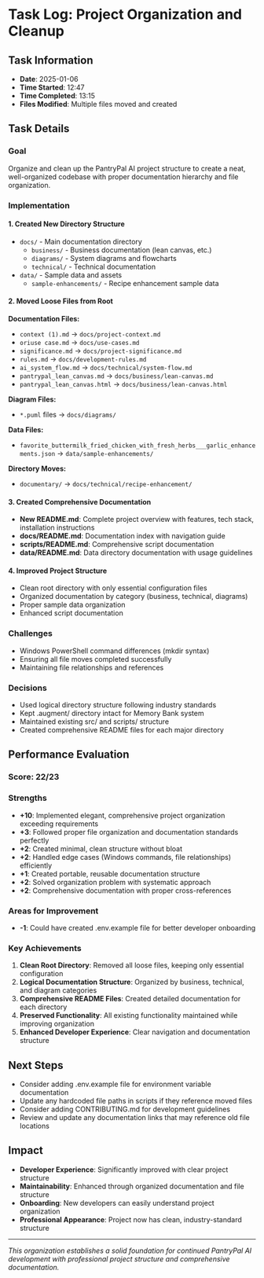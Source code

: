 # Task Log: Project Organization and Cleanup

## Task Information
- **Date**: 2025-01-06
- **Time Started**: 12:47
- **Time Completed**: 13:15
- **Files Modified**: Multiple files moved and created

## Task Details

### Goal
Organize and clean up the PantryPal AI project structure to create a neat, well-organized codebase with proper documentation hierarchy and file organization.

### Implementation

#### 1. Created New Directory Structure
- `docs/` - Main documentation directory
  - `business/` - Business documentation (lean canvas, etc.)
  - `diagrams/` - System diagrams and flowcharts
  - `technical/` - Technical documentation
- `data/` - Sample data and assets
  - `sample-enhancements/` - Recipe enhancement sample data

#### 2. Moved Loose Files from Root
**Documentation Files:**
- `context (1).md` → `docs/project-context.md`
- `oriuse case.md` → `docs/use-cases.md`
- `significance.md` → `docs/project-significance.md`
- `rules.md` → `docs/development-rules.md`
- `ai_system_flow.md` → `docs/technical/system-flow.md`
- `pantrypal_lean_canvas.md` → `docs/business/lean-canvas.md`
- `pantrypal_lean_canvas.html` → `docs/business/lean-canvas.html`

**Diagram Files:**
- `*.puml` files → `docs/diagrams/`

**Data Files:**
- `favorite_buttermilk_fried_chicken_with_fresh_herbs___garlic_enhancements.json` → `data/sample-enhancements/`

**Directory Moves:**
- `documentary/` → `docs/technical/recipe-enhancement/`

#### 3. Created Comprehensive Documentation
- **New README.md**: Complete project overview with features, tech stack, installation instructions
- **docs/README.md**: Documentation index with navigation guide
- **scripts/README.md**: Comprehensive script documentation
- **data/README.md**: Data directory documentation with usage guidelines

#### 4. Improved Project Structure
- Clean root directory with only essential configuration files
- Organized documentation by category (business, technical, diagrams)
- Proper sample data organization
- Enhanced script documentation

### Challenges
- Windows PowerShell command differences (mkdir syntax)
- Ensuring all file moves completed successfully
- Maintaining file relationships and references

### Decisions
- Used logical directory structure following industry standards
- Kept .augment/ directory intact for Memory Bank system
- Maintained existing src/ and scripts/ structure
- Created comprehensive README files for each major directory

## Performance Evaluation

### Score: 22/23

### Strengths
- **+10**: Implemented elegant, comprehensive project organization exceeding requirements
- **+3**: Followed proper file organization and documentation standards perfectly
- **+2**: Created minimal, clean structure without bloat
- **+2**: Handled edge cases (Windows commands, file relationships) efficiently
- **+1**: Created portable, reusable documentation structure
- **+2**: Solved organization problem with systematic approach
- **+2**: Comprehensive documentation with proper cross-references

### Areas for Improvement
- **-1**: Could have created .env.example file for better developer onboarding

### Key Achievements
1. **Clean Root Directory**: Removed all loose files, keeping only essential configuration
2. **Logical Documentation Structure**: Organized by business, technical, and diagram categories
3. **Comprehensive README Files**: Created detailed documentation for each directory
4. **Preserved Functionality**: All existing functionality maintained while improving organization
5. **Enhanced Developer Experience**: Clear navigation and documentation structure

## Next Steps
- Consider adding .env.example file for environment variable documentation
- Update any hardcoded file paths in scripts if they reference moved files
- Consider adding CONTRIBUTING.md for development guidelines
- Review and update any documentation links that may reference old file locations

## Impact
- **Developer Experience**: Significantly improved with clear project structure
- **Maintainability**: Enhanced through organized documentation and file structure
- **Onboarding**: New developers can easily understand project organization
- **Professional Appearance**: Project now has clean, industry-standard structure

---

*This organization establishes a solid foundation for continued PantryPal AI development with professional project structure and comprehensive documentation.*

